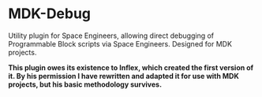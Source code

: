 # MDK-Debug
Utility plugin for Space Engineers, allowing direct debugging of Programmable Block scripts via Space Engineers. Designed for MDK projects.

**This plugin owes its existence to Inflex, which created the first version of it. By his permission I have rewritten and adapted it for use with MDK projects, but his basic methodology survives.**
